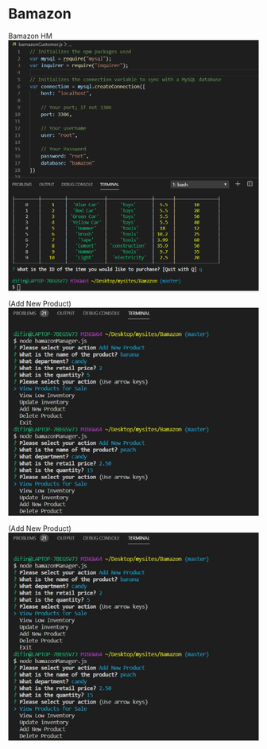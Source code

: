 # Bamazon
Bamazon HM
![image1](/assets/image1.PNG)

(Add New Product)
![image2](/assets/bamazonManager.jpg)

(Add New Product)
![image2](/assets/bamazonManager.jpg)
